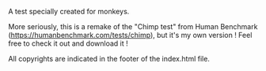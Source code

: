 A test specially created for monkeys.

More seriously, this is a remake of the "Chimp test" from Human Benchmark (https://humanbenchmark.com/tests/chimp), but it's my own version !
Feel free to check it out and download it !

All copyrights are indicated in the footer of the index.html file.
